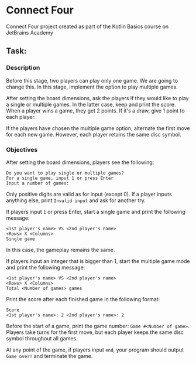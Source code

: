 # Connect Four
Connect Four project created as part of the Kotlin Basics course on JetBrains Academy

## Task:

### Description

Before this stage, two players can play only one game. We are going to change this. In this stage, implement the option to play multiple games.

After setting the board dimensions, ask the players if they would like to play a single or multiple games. In the latter case, keep and print the score. When a player wins a game, they get 2 points. If it's a draw, give 1 point to each player.

If the players have chosen the multiple game option, alternate the first move for each new game. However, each player retains the same disc symbol.

### Objectives

After setting the board dimensions, players see the following:
```
Do you want to play single or multiple games?
For a single game, input 1 or press Enter
Input a number of games:
```

Only positive digits are valid as for input (except 0). If a player inputs anything else, print `Invalid input` and ask for another try.

If players input `1` or press Enter, start a single game and print the following message:
```
<1st player's name> VS <2nd player's name>
<Rows> X <Columns>
Single game
```

In this case, the gameplay remains the same.

If players input an integer that is bigger than 1, start the multiple game mode and print the following message:
```
<1st player's name> VS <2nd player's name>
<Rows> X <Columns>
Total <Number of games> games
```

Print the score after each finished game in the following format:
```
Score
<1st player's name>: 2 <2nd player's name>: 2
```
Before the start of a game, print the game number: `Game #<Number of game>`. Players take turns for the first move, but each player keeps the same disc symbol throughout all games.

At any point of the game, if players input `end`, your program should output `Game over!` and terminate the game.
